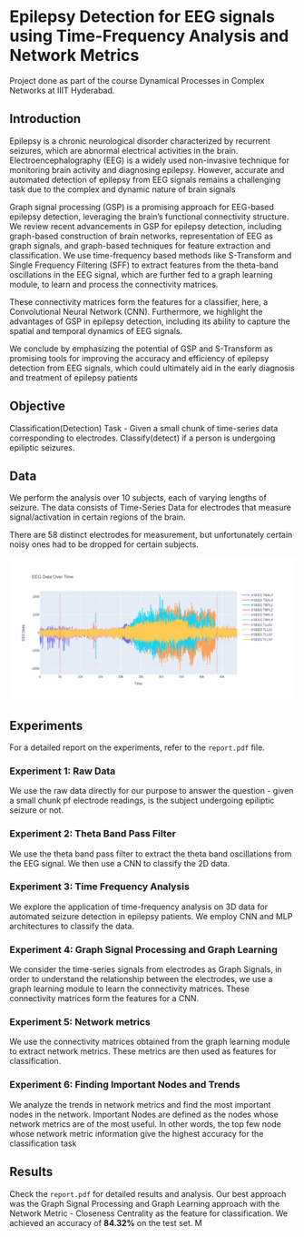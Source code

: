 # Epilepsy Detection for EEG signals using Time-Frequency Analysis and Network Metrics

Project done as part of the course Dynamical Processes in Complex Networks at IIIT Hyderabad.

## Introduction
Epilepsy is a chronic neurological disorder characterized by recurrent seizures, which are abnormal
electrical activities in the brain. Electroencephalography (EEG) is a widely used non-invasive technique
for monitoring brain activity and diagnosing epilepsy.
However, accurate and automated detection of epilepsy from EEG signals remains a challenging task due to the complex and dynamic nature of brain signals


Graph signal processing (GSP) is a promising approach for EEG-based epilepsy detection, leveraging
the brain’s functional connectivity structure. We review recent advancements in GSP for epilepsy
detection, including graph-based construction of brain networks, representation of EEG as graph signals,
and graph-based techniques for feature extraction and classification. We use time-frequency based
methods like S-Transform and Single Frequency Filtering (SFF) to extract features from the theta-band
oscillations in the EEG signal, which are further fed to a graph learning module, to learn and process the
connectivity matrices.

These connectivity matrices form the features for a classifier, here, a Convolutional Neural Network
(CNN). Furthermore, we highlight the advantages of GSP in epilepsy detection, including its ability to
capture the spatial and temporal dynamics of EEG signals.

We conclude by emphasizing the potential of GSP and S-Transform as promising tools for improving
the accuracy and efficiency of epilepsy detection from EEG signals, which could ultimately aid in the
early diagnosis and treatment of epilepsy patients

## Objective
Classification(Detection) Task - Given a small chunk of time-series data corresponding to electrodes.
Classify(detect) if a person is undergoing epiliptic seizures.

## Data

We perform the analysis over 10 subjects, each of varying lengths of seizure. The data consists of Time-Series Data for electrodes that measure signal/activation in certain regions
of the brain.

There are 58 distinct electrodes for measurement, but unfortunately certain noisy ones had to be
dropped for certain subjects.

![plot](./images/signals.jpeg)

## Experiments

For a detailed report on the experiments, refer to the `report.pdf` file.

### Experiment 1: Raw Data
We use the raw data directly for our purpose to answer the question - given a small chunk pf electrode
readings, is the subject undergoing epiliptic seizure or not.


### Experiment 2: Theta Band Pass Filter
We use the theta band pass filter to extract the theta band oscillations from the EEG signal. We then use a CNN to classify the 2D data.

### Experiment 3: Time Frequency Analysis

We explore the application of time-frequency analysis on 3D data for automated
seizure detection in epilepsy patients. We employ CNN and MLP architectures to classify the data.

### Experiment 4: Graph Signal Processing and Graph Learning

We consider the time-series signals from electrodes as Graph Signals, in order to understand the relationship between the electrodes, we use a graph learning module to learn the connectivity matrices. These connectivity matrices form the features for a CNN.

### Experiment 5:  Network metrics

We use the connectivity matrices obtained from the graph learning module to extract network metrics. These metrics are then used as features for classification.

### Experiment 6: Finding Important Nodes and Trends

We analyze the trends in network metrics and find the most important nodes in the network. Important Nodes are defined as the nodes whose network metrics are of the most useful. In other words,
the top few node whose network metric information give the highest accuracy for the classification task

## Results

Check the `report.pdf` for detailed results and analysis. Our best approach was the Graph Signal Processing and Graph Learning approach with the Network Metric - Closeness Centrality as the feature for classification. We achieved an accuracy of **$84.32$%** on the test set.
M